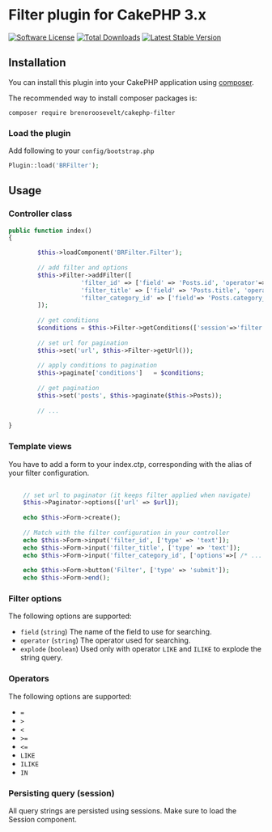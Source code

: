 # Filter plugin for CakePHP 3.x

[![Software License](https://img.shields.io/badge/license-MIT-brightgreen.svg?style=flat-square)](READEME.md)
[![Total Downloads](https://img.shields.io/packagist/dt/brenoroosevelt/cakephp-filter.svg?style=flat-square)](https://packagist.org/packages/brenoroosevelt/cakephp-filter)
[![Latest Stable Version](https://img.shields.io/packagist/v/brenoroosevelt/cakephp-filter.svg?style=flat-square&label=stable)](https://packagist.org/packages/brenoroosevelt/cakephp-filter)


## Installation

You can install this plugin into your CakePHP application using [composer](http://getcomposer.org).

The recommended way to install composer packages is:

```
composer require brenoroosevelt/cakephp-filter
```
### Load the plugin

Add following to your `config/bootstrap.php`

```php
Plugin::load('BRFilter');
```

## Usage

### Controller class

```php
public function index()
{

		$this->loadComponent('BRFilter.Filter');
		
		// add filter and options
		$this->Filter->addFilter([
					'filter_id' => ['field' => 'Posts.id', 'operator'=>'='],
					'filter_title' => ['field' => 'Posts.title', 'operator' => 'LIKE', 'explode' => 'true'],
					'filter_category_id' => ['field'=> 'Posts.category_id', 'operator' => 'IN' ] 
		]);
		
		// get conditions
		$conditions = $this->Filter->getConditions(['session'=>'filter']);
		
		// set url for pagination
    	$this->set('url', $this->Filter->getUrl());
    	
    	// apply conditions to pagination
    	$this->paginate['conditions']	= $conditions;
    	
    	// get pagination 
    	$this->set('posts', $this->paginate($this->Posts));
    	
    	// ...
    	
}
```

### Template views 
You have to add a form to your index.ctp, corresponding with the alias of your filter configuration.

```php
    
    // set url to paginator (it keeps filter applied when navigate)
	$this->Paginator->options(['url' => $url]);
    
	echo $this->Form->create();
    
   	// Match with the filter configuration in your controller 
    echo $this->Form->input('filter_id', ['type' => 'text']);
    echo $this->Form->input('filter_title', ['type' => 'text']);
    echo $this->Form->input('filter_category_id', ['options'=>[ /* ... */ ], 'multiple'=>'multiple' ]);
    
	echo $this->Form->button('Filter', ['type' => 'submit']);
	echo $this->Form->end();
```

### Filter options

The following options are supported:

- `field` (`string`) The name of the field to use for searching.
- `operator` (`string`) The operator used for searching.
- `explode` (`boolean`) Used only with operator `LIKE` and `ILIKE` to explode the string query.


### Operators

The following options are supported:

- `=`
- `>`
- `<`
- `>=`
- `<=`
- `LIKE`
- `ILIKE`
- `IN`
 
### Persisting query (session)

All query strings are persisted using sessions. Make sure to load the Session component.
